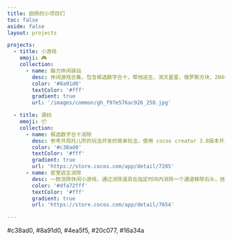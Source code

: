 ```yaml
---
title: 励扬的小项目们
toc: false
aside: false
layout: projects

projects:
  - title: 小游戏
    emoji: 🎮
    collection:
      - name: 脑力休闲驿站
        desc: 休闲游戏合集，包含框选数字合十，帮他逃生，消灭星星，俄罗斯方块，2048。
        color: '#8a91d0'
        textColor: '#fff'
        gradient: true
        url: '/images/common/gh_f97e576ac926_258.jpg'

  - title: 源码
    emoji: 📦
    collection:
      - name: 框选数字合十消除
        desc: 参考开局托儿所的玩法开发的简单玩法，使用 cocos creator 3.8版本开发，适合初学者学习和二次开发。
        color: '#c38ad0'
        textColor: '#fff'
        gradient: true
        url: 'https://store.cocos.com/app/detail/7285'
      - name: 密室逃生消除
        desc: 一款消除休闲小游戏，通过消除道具在指定时间内消除一个通道移除石头，拯救小人。
        color: '#dfa72fff'
        textColor: '#fff'
        gradient: true
        url: 'https://store.cocos.com/app/detail/7654'

---
```

#c38ad0, #8a91d0, #4ea5f5, #20c077, #16a34a
